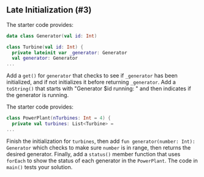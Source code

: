 ## Late Initialization (#3)

The starter code provides:

```kotlin
data class Generator(val id: Int)

class Turbine(val id: Int) {
  private lateinit var _generator: Generator
  val generator: Generator
...
```

Add a `get()` for `generator` that checks to see if `_generator` has been
initialized, and if not initializes it before returning `_generator`. Add a
`toString()` that starts with "Generator $id running: " and then indicates
if the generator is running.

The starter code provides:

```kotlin
class PowerPlant(nTurbines: Int = 4) {
  private val turbines: List<Turbine> =
...
```

Finish the initialization for `turbines`, then add
`fun generator(number: Int): Generator` which checks to make sure `number`
is in range, then returns the desired generator. Finally, add a `status()`
member function that uses `forEach` to show the status of each generator in the
`PowerPlant`. The code in `main()` tests your solution.